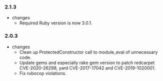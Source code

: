 ### 2.1.3
* changes
  * Required Ruby version is now 3.0.1.
### 2.0.3
* changes
  * Clean up ProtectedConstructor call to module_eval of unnecessary code.
  * Update gems and especially rake gem version to patch redcarpet CVE-2020-26298, yard CVE-2017-17042 and CVE-2019-1020001.
  * Fix rubocop violations.
